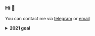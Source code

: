 ### Hi 👋


<!-- Old theme -> ![lusm554's GitHub stats](https://github-readme-stats.vercel.app/api?username=lusm554&show_icons=true) -->
<!-- ![lusm554's GitHub stats](https://github-readme-stats.vercel.app/api?username=lusm554&show_icons=true&theme=github_dark&bg_color=22272E&title_color=CDD9E5&text_color=768390&icon_color=CDD9E5&border_color=22272E) -->

You can contact me via <a href="https://telegram.me/lusm554">telegram</a> or <a href="mailto:loveyousomuch554@gmail.com">email</a>

<details>
  <summary><b>2021 goal</b></summary>
  Improve knowledge and get an internship.
</details>
